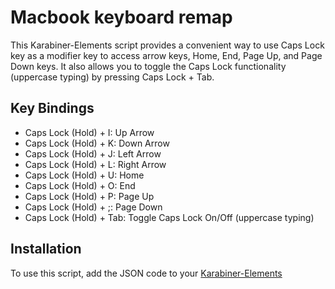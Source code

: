 # Macbook keyboard remap

This Karabiner-Elements script provides a convenient way to use Caps Lock key as a modifier key to access arrow keys, Home, End, Page Up, and Page Down keys. It also allows you to toggle the Caps Lock functionality (uppercase typing) by pressing Caps Lock + Tab.

## Key Bindings

- Caps Lock (Hold) + I: Up Arrow
- Caps Lock (Hold) + K: Down Arrow
- Caps Lock (Hold) + J: Left Arrow
- Caps Lock (Hold) + L: Right Arrow
- Caps Lock (Hold) + U: Home
- Caps Lock (Hold) + O: End
- Caps Lock (Hold) + P: Page Up
- Caps Lock (Hold) + ;: Page Down
- Caps Lock (Hold) + Tab: Toggle Caps Lock On/Off (uppercase typing)

## Installation

To use this script, add the JSON code to your [Karabiner-Elements](https://karabiner-elements.pqrs.org/)
